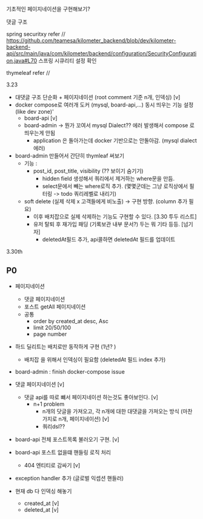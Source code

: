 기초적인 페이지네이션을 구현해보기?

댓글 구조

spring securitxy refer // https://github.com/teamesa/kilometer_backend/blob/dev/kilometer-backend-api/src/main/java/com/kilometer/backend/configuration/SecurityConfiguration.java#L70
스프링 시큐리티 설정 확인

thymeleaf refer //


3.23

- 대댓글 구조 단순화 + 페이지네이션 (root comment 기준 n개, 인덱싱) [v]
- docker compose로 여러개 도커 (mysql, board-api,...) 동시 띄우는 기능 설정 (like dev zone)'
  - board-api [v]
  - board-admin -> 뭔가 꼬여서 mysql Dialect?? 에러 발생해서 compose 로 띄우는게 안됨
    - application 은 돌아가는데 docker 기반으로는 안돌아감. (mysql dialect 에러)
- board-admin 만들어서 간단히 thymleaf 써보기
    - 기능 :
        - post_id, post_title, visibility (?? 보이기 숨기기)
          - hidden field 생성해서 쿼리에서 제거하는 where문을 만듬.
          - select문에서 빼는 where로직 추가. (몇몇군데는 그냥 로직상에서 필터링 -> todo 쿼리레벨로 내리기)
    - soft delete (실제 삭제 x 고객들에게 비노출) -> 구현 방향. (column 추가 필요)
        - 이후 배치잡으로 실제 삭제하는 기능도 구현할 수 있다. [3.30 투두 리스트]
        - 유저 탈퇴 후 재가입 패딩 (기록보관 내부 문서?) 두는 뭐 기타 등등. [넘기자]
          - deletedAt필드 추가, api콜하면 deletedAt 필드를 업데이트


3.30th 
## P0
- 페이지네이션
  - 댓글 페이지네이션
  - 포스트 getAll 페이지네이션
  - 공통
    - order by created_at desc, Asc
    - limit 20/50/100
    - page number


- 하드 딜리트는 배치로만 동작하게 구현 (1년? )
  - 배치잡 을 위해서 인덱싱이 필요함 (deletedAt 필드 index 추가)
- board-admin : finish docker-compose issue
- 댓글 페이지네이션  [v]
  - 댓글 api를 따로 뺴서 페이지네이션 하는것도 좋아보인다. [v]
    - n+1 problem
      - n개의 닷글을 가져오고, 각 n개에 대한 대댓글을 가져오는 방식 (마찬가지로 n개, 페이지네이션) [v]
      - 쿼리dsl??
- board-api 전체 포스트목록 불러오기 구현. [v]
- board-api 포스트 없을떄 핸들링 로직 처리
  - 404 엔티티로 감싸기 [v]
- exception handler 추가 (글로벌 익셉션 핸들러)
- 현재 db 다 인덱싱 해놓기
  - created_at [v]
  - deleted_at [v]